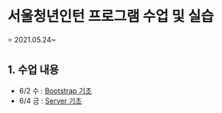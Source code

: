 # 서울청년인턴 프로그램 수업 및 실습
⭐ 2021.05.24~

## 1. 수업 내용
- 6/2 수 : [Bootstrap 기초](./수업내용/Bootstrap.md)
- 6/4 금 : [Server 기초](./수업내용/Server_Basic.md)
